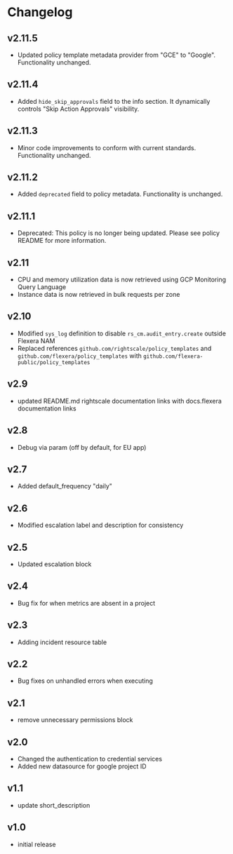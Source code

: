 # Changelog

## v2.11.5

- Updated policy template metadata provider from "GCE" to "Google". Functionality unchanged.

## v2.11.4

- Added `hide_skip_approvals` field to the info section. It dynamically controls "Skip Action Approvals" visibility.

## v2.11.3

- Minor code improvements to conform with current standards. Functionality unchanged.

## v2.11.2

- Added `deprecated` field to policy metadata. Functionality is unchanged.

## v2.11.1

- Deprecated: This policy is no longer being updated. Please see policy README for more information.

## v2.11

- CPU and memory utilization data is now retrieved using GCP Monitoring Query Language
- Instance data is now retrieved in bulk requests per zone

## v2.10

- Modified `sys_log` definition to disable `rs_cm.audit_entry.create` outside Flexera NAM
- Replaced references `github.com/rightscale/policy_templates` and `github.com/flexera/policy_templates` with `github.com/flexera-public/policy_templates`

## v2.9

- updated README.md rightscale documentation links with docs.flexera documentation links

## v2.8

- Debug via param (off by default, for EU app)

## v2.7

- Added default_frequency "daily"

## v2.6

- Modified escalation label and description for consistency

## v2.5

- Updated escalation block

## v2.4

- Bug fix for when metrics are absent in a project

## v2.3

- Adding incident resource table

## v2.2

- Bug fixes on unhandled errors when executing

## v2.1

- remove unnecessary permissions block

## v2.0

- Changed the authentication to credential services
- Added new datasource for google project ID

## v1.1

- update short_description

## v1.0

- initial release
